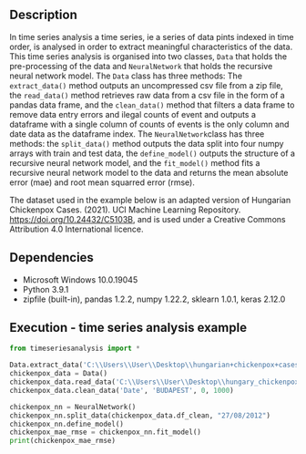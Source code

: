 ## Description 

In time series analysis a time series, ie a series of data pints indexed in time order, is analysed in order to extract meaningful characteristics of the data. This time series analysis is organised into two classes, `Data` that holds the pre-processing of the data and `NeuralNetwork` that holds the recursive neural network model. The `Data` class has three methods: The `extract_data()` method outputs an uncompressed csv file from a zip file, the `read_data()` method retrieves raw data from a csv file in the form of a pandas data frame, and the `clean_data()` method that filters a data frame to remove data entry errors and ilegal counts of event and outputs a dataframe with a single column of counts of events is the only column and date data as the dataframe index. The `NeuralNetwork`class has three methods: the `split_data()` method outputs the data split into four numpy arrays with train and test data, the `define_model()` outputs the structure of a recursive neural network model, and the `fit_model()` method fits a recursive neural network model to the data and returns the mean absolute error (mae) and root mean squarred error (rmse).

The dataset used in the example below is an adapted version of Hungarian Chickenpox Cases. (2021). UCI Machine Learning Repository. https://doi.org/10.24432/C5103B, and is used under a Creative Commons Attribution 4.0 International licence. 
  
## Dependencies
* Microsoft Windows 10.0.19045
* Python 3.9.1
* zipfile (built-in), pandas 1.2.2, numpy 1.22.2, sklearn 1.0.1, keras 2.12.0

## Execution - time series analysis example
```python
from timeseriesanalysis import *

Data.extract_data('C:\\Users\\User\\Desktop\\hungarian+chickenpox+cases.zip', 'hungary_chickenpox.csv', 'C:\\Users\\User\\Desktop')          
chickenpox_data = Data()
chickenpox_data.read_data('C:\\Users\\User\\Desktop\\hungary_chickenpox.csv')
chickenpox_data.clean_data('Date', 'BUDAPEST', 0, 1000) 

chickenpox_nn = NeuralNetwork()
chickenpox_nn.split_data(chickenpox_data.df_clean, "27/08/2012")  
chickenpox_nn.define_model()                                  
chickenpox_mae_rmse = chickenpox_nn.fit_model()
print(chickenpox_mae_rmse)
```


 
